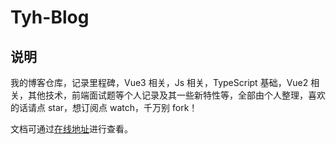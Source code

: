 # Tyh-Blog

## 说明

我的博客仓库，记录里程碑，Vue3 相关，Js 相关，TypeScript 基础，Vue2 相关，其他技术，前端面试题等个人记录及其一些新特性等，全部由个人整理，喜欢的话请点 star，想订阅点 watch，千万别 fork！

文档可通过[在线地址](https://tianyuhao.cn/blog)进行查看。
